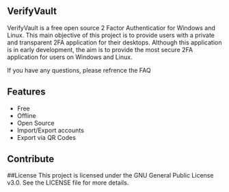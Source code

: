 ## VerifyVault
VerifyVault is a free open source 2 Factor Authenticatior for Windows and Linux. This main objective of this project is to provide users with a private and transparent 2FA application for their desktops. Although this application is in early development, the aim is to provide the most secure 2FA application for users on Windows and Linux.

If you have any questions, please refrence the FAQ

## Features
- Free
- Offline
- Open Source
- Import/Export accounts
- Export via QR Codes

## Contribute

##License
This project is licensed under the GNU General Public License v3.0. See the LICENSE file for more details.
